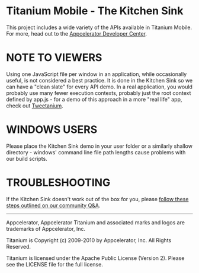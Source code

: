 # Titanium Mobile - The Kitchen Sink

This project includes a wide variety of the APIs available in Titanium Mobile.  For more,
head out to the [Appcelerator Developer Center](http://developer.appcelerator.com).

# NOTE TO VIEWERS
Using one JavaScript file per window in an application, while occasionally useful, is not considered a best practice.  It is done in the Kitchen Sink so we can have a "clean slate" for every API demo.  In a real application, you would probably use many fewer execution contexts, probably just the root context defined by app.js - for a demo of this approach in a more "real life" app, check out [Tweetanium](http://github.com/appcelerator/Tweetanium).

# WINDOWS USERS

Please place the Kitchen Sink demo in your user folder or a similarly shallow directory - windows' command line file path lengths cause problems with our build scripts.

# TROUBLESHOOTING

If the Kitchen Sink doesn't work out of the box for you, please [follow these steps outlined on our community Q&A](http://developer.appcelerator.com/question/53821/kitchen-sink-wont-run-what-do-i-do).

---

Appcelerator, Appcelerator Titanium and associated marks and logos are 
trademarks of Appcelerator, Inc. 

Titanium is Copyright (c) 2009-2010 by Appcelerator, Inc. All Rights Reserved.

Titanium is licensed under the Apache Public License (Version 2). Please
see the LICENSE file for the full license.
